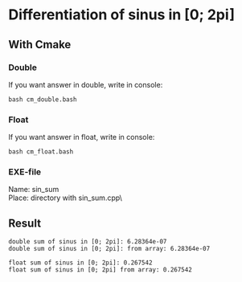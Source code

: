 <h1>Differentiation of sinus in [0; 2pi]</h1>

<h2>With Cmake</h2>

<h3>Double</h3>

If you want answer in double, write in console:

```
bash cm_double.bash
```

<h3>Float</h3>

If you want answer in float, write in console:

```
bash cm_float.bash
```

<h3>EXE-file</h3>

Name: sin_sum\
Place: directory with sin_sum.cpp\

<h2>Result</h2>

    double sum of sinus in [0; 2pi]: 6.28364e-07
    double sum of sinus in [0; 2pi]: from array: 6.28364e-07

    float sum of sinus in [0; 2pi]: 0.267542
    float sum of sinus in [0; 2pi] from array: 0.267542
